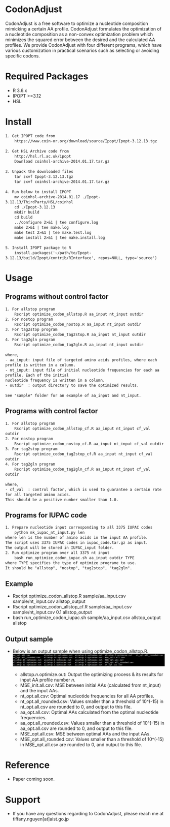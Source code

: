 # CodonAdjust
CodonAdjust is a free software to optimize a nucleotide composition mimicking a certain AA profile. CodonAdjust formulates the optimization of a nucleotide composition as a non-convex optimization problem which minimizes the squared error between the desired and the calculated AA profiles. We provide CodonAdjust with four different programs, which have various customization in practical scenarios such as selecting or avoiding specific codons.

# Required Packages ############################
* R 3.6.x
* IPOPT  >=3.12
* HSL

# Install ######################################
	1. Get IPOPT code from
		https://www.coin-or.org/download/source/Ipopt/Ipopt-3.12.13.tgz

	2. Get HSL Archive code from 
		http://hsl.rl.ac.uk/ipopt
		Download coinhsl-archive-2014.01.17.tar.gz
	
	3. Unpack the downloaded files
		tar zxvf Ipopt-3.12.13.tgz
		tar zxvf coinhsl-archive-2014.01.17.tar.gz
		
	4. Run below to install IPOPT
		mv coinhsl-archive-2014.01.17 ./Ipopt-3.12.13/ThirdParty/HSL/coinhsl
		cd ./Ipopt-3.12.13
		mkdir build
		cd build
		../configure 2>&1 | tee configure.log
		make 2>&1 | tee make.log
		make test 2>&1 | tee make.test.log
		make install 2>&1 | tee make.install.log
	
	5. Install IPOPT package to R
		install.packages('~/path/to/Ipopt-3.12.13/build/Ipopt/contrib/RInterface', repos=NULL, type='source')

# Usage
## Programs without control factor
	1. For allstop program
		Rscript optimize_codon_allstop.R aa_input nt_input outdir
	2. For nostop program
		Rscript optimize_codon_nostop.R aa_input nt_input outdir
	3. For tag2stop program
		Rscript optimize_codon_tag2stop.R aa_input nt_input outdir
	4. For tag2gln program
		Rscript optimize_codon_tag2gln.R aa_input nt_input outdir

	where,
	- aa_input: input file of targeted amino acids profiles, where each profile is written in a column.
	- nt_input: input file of initial nucleotide frequencies for each aa profile. Each of the initial 
	nucleotide frequency is written in a column.
	- outdir  : output directory to save the optimized results.

	See "sample" folder for an example of aa_input and nt_input.
	
## Programs with control factor
	1. For allstop program
		Rscript optimize_codon_allstop_cf.R aa_input nt_input cf_val outdir
	2. For nostop program
		Rscript optimize_codon_nostop_cf.R aa_input nt_input cf_val outdir
	3. For tag2stop program
		Rscript optimize_codon_tag2stop_cf.R aa_input nt_input cf_val outdir
	4. For tag2gln program
		Rscript optimize_codon_tag2gln_cf.R aa_input nt_input cf_val outdir
		
	where,
	- cf_val  : control factor, which is used to guarantee a certain rate for all targeted amino acids.
	This should be a positive number smaller than 1.0.
	
## Programs for IUPAC code
	1. Prepare nucleotide input corresponding to all 3375 IUPAC codes
		python mk_iupac_nt_input.py len
	where len is the number of amino acids in the input AA profile.
	The script uses 3375 IUPAC codes in iupac_code.tar.gz as input.
	The output will be stored in IUPAC_input folder.
	2. Run optimize program over all 3375 nt input
		bash run_optimize_codon_iupac.sh aa_input outdir TYPE
	where TYPE specifies the type of optimize programe to use. 
	It should be "allstop", "nostop", "tag2stop", "tag2gln".
	
## Example
* Rscript optimize_codon_allstop.R sample/aa_input.csv sample/nt_input.csv allstop_output
* Rscript optimize_codon_allstop_cf.R sample/aa_input.csv sample/nt_input.csv 0.1 allstop_output
* bash run_optimize_codon_iupac.sh sample/aa_input.csv allstop_output allstop

## Output sample
* Below is an output sample when using optimize_codon_allstop.R.
![output_sample](/img/CodonAdjust_output_sample.png)

	- allstop.*n*.optimize.out:
		Output the optimizing process & its results for input AA profile number *n*.
	- MSE_init.all.csv:
		MSE between initial AAs (calculated from nt_input) and the input AAs.
	- nt_opt.all.csv:
		Optimal nucleotide frequencies for all AA profiles.
	- nt_opt.all_rounded.csv:
		Values smaller than a threshold of 10^(-15) in nt_opt.all.csv are rounded to 0,
		and output to this file.
	- aa_opt.all.csv:
		Optimal AAs calculated from the optimal nucleotide frequencies.
	- aa_opt.all_rounded.csv:
		Values smaller than a threshold of 10^(-15) in aa_opt.all.csv are rounded to 0,
		and output to this file.
	- MSE_opt.all.csv:
		MSE between optimal AAs and the input AAs.
	- MSE_opt.all_rounded.csv:
		Values smaller than a threshold of 10^(-15) in MSE_opt.all.csv are rounded to 0,
		and output to this file.
		
# Reference
* Paper coming soon.

# Support
* If you have any questions regarding to CodonAdjust, please reach me at tiffany.nguyen[at]aist.go.jp
